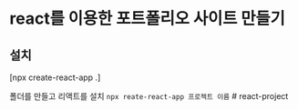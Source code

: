# react를 이용한 포트폴리오 사이트 만들기

## 설치

[npx create-react-app .]

폴더를 만들고 리액트를 설치 `npx reate-react-app 프로젝트 이름`
#   r e a c t - p r o j e c t  
 